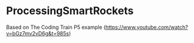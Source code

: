# ProcessingSmartRockets
Based on The Coding Train P5 example (https://www.youtube.com/watch?v=bGz7mv2vD6g&t=985s)
